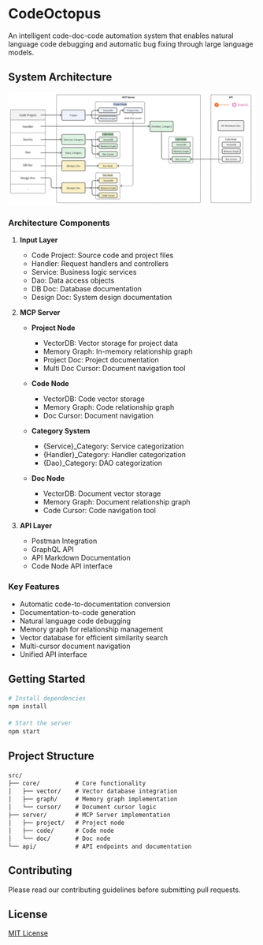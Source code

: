 # CodeOctopus

An intelligent code-doc-code automation system that enables natural language code debugging and automatic bug fixing through large language models.

## System Architecture

![System Architecture](./docs/assets/architecture.svg)

### Architecture Components

1. **Input Layer**
   - Code Project: Source code and project files
   - Handler: Request handlers and controllers
   - Service: Business logic services
   - Dao: Data access objects
   - DB Doc: Database documentation
   - Design Doc: System design documentation

2. **MCP Server**
   - **Project Node**
     - VectorDB: Vector storage for project data
     - Memory Graph: In-memory relationship graph
     - Project Doc: Project documentation
     - Multi Doc Cursor: Document navigation tool
   
   - **Code Node**
     - VectorDB: Code vector storage
     - Memory Graph: Code relationship graph
     - Doc Cursor: Document navigation

   - **Category System**
     - {Service}_Category: Service categorization
     - {Handler}_Category: Handler categorization
     - {Dao}_Category: DAO categorization

   - **Doc Node**
     - VectorDB: Document vector storage
     - Memory Graph: Document relationship graph
     - Code Cursor: Code navigation tool

3. **API Layer**
   - Postman Integration
   - GraphQL API
   - API Markdown Documentation
   - Code Node API interface

### Key Features

- Automatic code-to-documentation conversion
- Documentation-to-code generation
- Natural language code debugging
- Memory graph for relationship management
- Vector database for efficient similarity search
- Multi-cursor document navigation
- Unified API interface

## Getting Started

```bash
# Install dependencies
npm install

# Start the server
npm start
```

## Project Structure

```
src/
├── core/          # Core functionality
│   ├── vector/    # Vector database integration
│   ├── graph/     # Memory graph implementation
│   └── cursor/    # Document cursor logic
├── server/        # MCP Server implementation
│   ├── project/   # Project node
│   ├── code/      # Code node
│   └── doc/       # Doc node
└── api/           # API endpoints and documentation
```

## Contributing

Please read our contributing guidelines before submitting pull requests.

## License

[MIT License](LICENSE)
